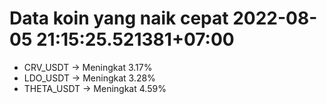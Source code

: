 # Data koin yang naik cepat 2022-08-05 21:15:25.521381+07:00

* CRV_USDT -> Meningkat 3.17%
* LDO_USDT -> Meningkat 3.28%
* THETA_USDT -> Meningkat 4.59%
